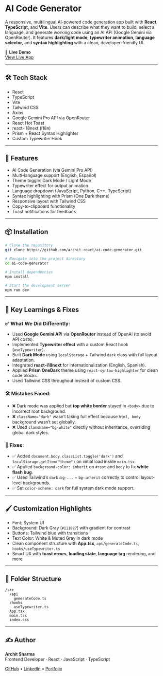 # AI Code Generator

A responsive, multilingual AI-powered code generation app built with **React**, **TypeScript**, and **Vite**. Users can describe what they want to build, select a language, and generate working code using an AI API (Google Gemini via OpenRouter). It features **dark/light mode**, **typewriter animation**, **language selector**, and **syntax highlighting** with a clean, developer-friendly UI.

📍 **Live Demo**  
[View Live App](ai-code-generator-lyart.vercel.app)

---

## 🛠️ Tech Stack

- React
- TypeScript
- Vite
- Tailwind CSS
- Axios
- Google Gemini Pro API via OpenRouter
- React Hot Toast
- react-i18next (i18n)
- Prism + React Syntax Highlighter
- Custom Typewriter Hook

---

## 🚀 Features

- AI Code Generation (via Gemini Pro API)
- Multi-language support (English, Español)
- Theme toggle: Dark Mode / Light Mode
- Typewriter effect for output animation
- Language dropdown (JavaScript, Python, C++, TypeScript)
- Syntax highlighting with Prism (One Dark theme)
- Responsive layout with Tailwind CSS
- Copy-to-clipboard functionality
- Toast notifications for feedback

---

## 📦 Installation

```bash
# Clone the repository
git clone https://github.com/archit-react/ai-code-generator.git

# Navigate into the project directory
cd ai-code-generator

# Install dependencies
npm install

# Start the development server
npm run dev
```

---

## 🧠 Key Learnings & Fixes

### ✅ What We Did Differently:

- Used **Google Gemini API** via **OpenRouter** instead of OpenAI (to avoid API costs).
- Implemented **Typewriter effect** with a custom React hook (`useTypewriter`).
- Built **Dark Mode** using `localStorage` + Tailwind `dark` class with full layout adaptation.
- Integrated **react-i18next** for internationalization (English, Spanish).
- Applied **Prism OneDark** theme using `react-syntax-highlighter` for clean code blocks.
- Used Tailwind CSS throughout instead of custom CSS.

### 🛠️ Mistakes Faced:

- ❌ Dark mode was applied but **top white border** stayed in `<body>` due to incorrect root background.
- ❌ `className="dark"` wasn’t taking full effect because `html, body` background wasn’t set globally.
- ❌ Used `className="bg-white"` directly without inheritance, overriding global dark styles.

### 🧪 Fixes:

- ✅ Added `document.body.classList.toggle('dark')` and `localStorage.getItem("theme")` on initial load inside `main.tsx`.
- ✅ Applied `background-color: inherit` on `#root` and `body` to fix **white flash bug**.
- ✅ Used Tailwind’s `dark:bg-...` + `bg-inherit` correctly to control layout-level backgrounds.
- ✅ Set `color-scheme: dark` for full system dark mode support.

---

## 🖌️ Customization Highlights

- Font: System UI
- Background: Dark Gray (`#111827`) with gradient for contrast
- Buttons: Tailwind blue with transitions
- Text Color: White & Muted Gray in dark mode
- Clean component structure with **App.tsx**, `api/generateCode.ts`, `hooks/useTypewriter.ts`
- Smart UX with **toast errors**, **loading state**, **language tag** rendering, and more

---

## 📂 Folder Structure

```
/src
  /api
    generateCode.ts
  /hooks
    useTypewriter.ts
  App.tsx
  main.tsx
  index.css
```

---

## ✍️ Author

**Archit Sharma**  
Frontend Developer · React · JavaScript · TypeScript

[GitHub](https://github.com/archit-react) • [LinkedIn](https://linkedin.com/in/your-profile) • [Portfolio](https://your-portfolio.com)
